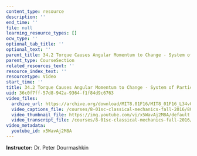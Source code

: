 ```yaml
---
content_type: resource
description: ''
end_time: ''
file: null
learning_resource_types: []
ocw_type: ''
optional_tab_title: ''
optional_text: ''
parent_title: 34.2 Torque Causes Angular Momentum to Change - System of Particles
parent_type: CourseSection
related_resources_text: ''
resource_index_text: ''
resourcetype: Video
start_time: ''
title: 34.2 Torque Causes Angular Momentum to Change - System of Particles
uid: 36c0f7ff-57d8-942a-9364-f1f84d9c6763
video_files:
  archive_url: https://archive.org/download/MIT8.01F16/MIT8_01F16_L34v02_360p.mp4
  video_captions_file: /courses/8-01sc-classical-mechanics-fall-2016/809438da485a5bbf8d4c37889f0ce0c7_x5WavAj2M8A.vtt
  video_thumbnail_file: https://img.youtube.com/vi/x5WavAj2M8A/default.jpg
  video_transcript_file: /courses/8-01sc-classical-mechanics-fall-2016/3e8167efc68ce4135695840e767202be_x5WavAj2M8A.pdf
video_metadata:
  youtube_id: x5WavAj2M8A
---
```


**Instructor:** Dr. Peter Dourmashkin